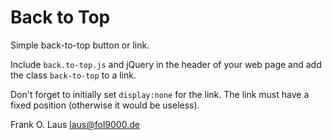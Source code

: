 # Back to Top

Simple back-to-top button or link.

Include `back.to-top.js` and jQuery in the header of your web page
and add the class `back-to-top` to a link.

Don't forget to initially set `display:none` for the link. The link
must have a fixed position (otherwise it would be useless). 

Frank O. Laus <laus@fol9000.de>
